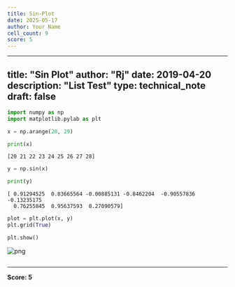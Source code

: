 ```yaml
---
title: Sin-Plot
date: 2025-05-17
author: Your Name
cell_count: 9
score: 5
---
```


---
title: "Sin Plot"
author: "Rj"
date: 2019-04-20
description: "List Test"
type: technical_note
draft: false
---

```python
import numpy as np
import matplotlib.pylab as plt
```


```python
x = np.arange(20, 29)
```


```python
print(x)
```

    [20 21 22 23 24 25 26 27 28]



```python
y = np.sin(x)
```


```python
print(y)
```

    [ 0.91294525  0.83665564 -0.00885131 -0.8462204  -0.90557836 -0.13235175
      0.76255845  0.95637593  0.27090579]



```python
plot = plt.plot(x, y)
plt.grid(True)
```


```python
plt.show()
```


    
![png](/mlnotes/images/sin-plot_7_0.png)
    



```python

```


---
**Score: 5**
